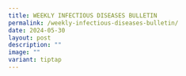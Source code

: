 ```yaml
---
title: WEEKLY INFECTIOUS DISEASES BULLETIN
permalink: /weekly-infectious-diseases-bulletin/
date: 2024-05-30
layout: post
description: ""
image: ""
variant: tiptap
---
```


